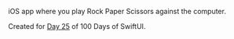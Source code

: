 iOS app where you play Rock Paper Scissors against the computer.

Created for [Day 25](https://www.hackingwithswift.com/guide/ios-swiftui/2/3/challenge) of 100 Days of SwiftUI.
